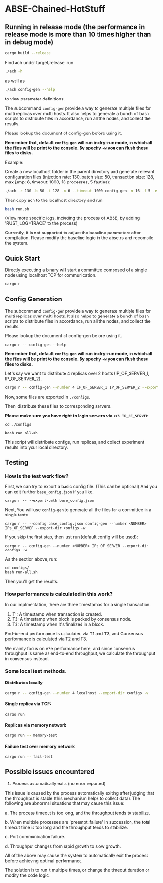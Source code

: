 # ABSE-Chained-HotStuff

## Running in release mode (the performance in release mode is more than 10 times higher than in debug mode)

```Bash
cargo build --release
```
Find ach under target/release, run
```Bash
./ach -h
```
as well as
```Bash
./ach config-gen --help
```
to view parameter definitions.

The subcommand `config-gen` provide a way to generate multiple files for multi replicas over multi hosts.
It also helps to generate a bunch of bash scripts to distribute files in accordance, run all the nodes, and
collect the results.

Please lookup the document of config-gen before using it.

**Remember that, default `config-gen` will run in dry-run mode, in which all the files will be print to the console.
By specify `-w` you can flush these files to disks.**

Example:

Create a new localhost folder in the parent directory and generate relevant configuration files (injection rate: 130, batch size: 50, transaction size: 128, max jump: 6, timeout: 1000, 16 processes, 5 fauties):

```Bash
./ach -r 130 -b 50 -t 128 -m 6 --timeout 1000 config-gen -n 16 -f 5 -e ../ -w localhost
```

 Then copy ach to the localhost directory and run 
 ```Bash
 bash run.sh 
```
(View more specific logs, including the process of ABSE, by adding 'RUST_LOG=TRACE' to the process)

 Currently, it is not supported to adjust the baseline parameters after compilation. Please modify the baseline logic in the abse.rs and recompile the system.

## Quick Start

Directly executing a binary will start a committee composed of a single node using localhost TCP for communication.

```Bash
cargo r
```

## Config Generation

The subcommand `config-gen` provide a way to generate multiple files for multi replicas over multi hosts.
It also helps to generate a bunch of bash scripts to distribute files in accordance, run all the nodes, and
collect the results.

Please lookup the document of config-gen before using it.

`cargo r -- config-gen --help`

**Remember that, default `config-gen` will run in dry-run mode, in which all the files will be print to the console.
By specify `-w` you can flush these files to disks.**

Let's say we want to distribute 4 replicas over 2 hosts (IP_OF_SERVER_1, IP_OF_SERVER_2).

```Bash
cargo r -- config-gen --number 4 IP_OF_SERVER_1 IP_OF_SERVER_2 --export-dir configs -w
```

Now, some files are exported in `./configs`.

Then, distribute these files to corresponding servers.

**Please make sure you have right to login servers via `ssh IP_OF_SERVER`.**

```
cd ./configs

bash run-all.sh
```

This script will distribute configs, run replicas, and collect experiment results into your local directory.

## Testing

### How is the test work flow?

First, we can try to export a basic config file. (This can be optional)
And you can edit further `base_config.json` if you like.

```
cargo r -- --export-path base_config.json
```

Next, You will use `config-gen` to generate all the files for a committee in a single tests.

```
cargo r -- --config base_config.json config-gen --number <NUMBER> IPs_OF_SERVER --export-dir configs -w
```

If you skip the first step, then just run (default config will be used):

```
cargo r -- config-gen --number <NUMBER> IPs_OF_SERVER --export-dir configs -w
```

As the section above, run:

```
cd configs/
bash run-all.sh
```

Then you'll get the results.

### How performance is calculated in this work?

In our implmentation, there are three timestamps for a single transaction.

1. T1: A timestamp when transaction is created.
2. T2: A timestamp when block is packed by consensus node.
3. T3: A timestamp when it's finalized in a block.

End-to-end performance is calculated via T1 and T3, and 
Consensus performance is calculated via T2 and T3.

We mainly focus on e2e performance here, 
and since consensus throughput is same as end-to-end throughput, we calculate the throughput
in consensus instead.

### Some local test methods.

#### Distributes locally

```Bash
cargo r -- config-gen --number 4 localhost --export-dir configs -w
```

#### Single replica via TCP:

```Bash
cargo run
```

#### Replicas via memory network

```Bash
cargo run -- memory-test
```

#### Failure test over memory network

```Bash
cargo run -- fail-test
```

## Possible issues encountered
1. Process automatically exits (no error reported)

This issue is caused by the process automatically exiting after judging that the throughput is stable (this mechanism helps to collect data). The following are abnormal situations that may cause this issue:

a. The process timeout is too long, and the throughput tends to stabilize.

b. When multiple processes are 'preempt_failure' in succession, the total timeout time is too long and the throughput tends to stabilize.

c. Port communication failure.

d. Throughput changes from rapid growth to slow growth.

All of the above may cause the system to automatically exit the process before achieving optimal performance.

The solution is to run it multiple times, or change the timeout duration or modify the code logic.